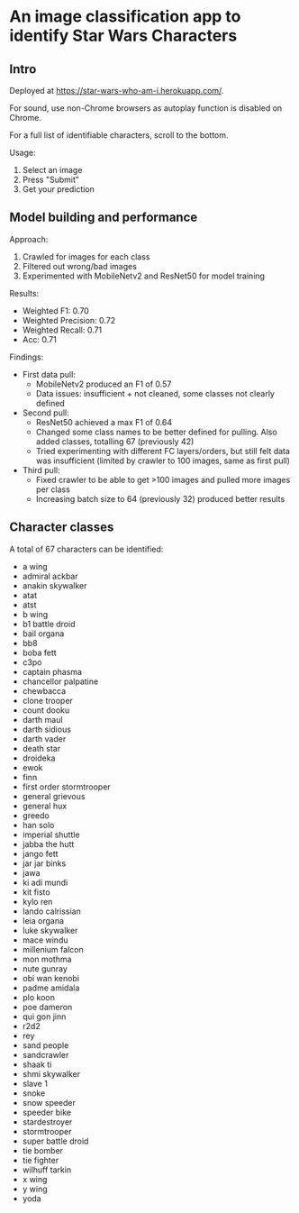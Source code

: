 # An image classification app to identify Star Wars Characters

## Intro
Deployed at https://star-wars-who-am-i.herokuapp.com/.

For sound, use non-Chrome browsers as autoplay function is disabled on Chrome.

For a full list of identifiable characters, scroll to the bottom.

Usage:
1. Select an image
2. Press "Submit"
3. Get your prediction

## Model building and performance
Approach:
1. Crawled for images for each class
2. Filtered out wrong/bad images
3. Experimented with MobileNetv2 and ResNet50 for model training

Results:
- Weighted F1: 0.70
- Weighted Precision: 0.72
- Weighted Recall: 0.71
- Acc: 0.71

Findings:
- First data pull: 
    - MobileNetv2 produced an F1 of 0.57
    - Data issues: insufficient + not cleaned, some classes not clearly defined
- Second pull: 
    - ResNet50 achieved a max F1 of 0.64
    - Changed some class names to be better defined for pulling. Also added classes, totalling 67 (previously 42)
    - Tried experimenting with different FC layers/orders, but still felt data was insufficient (limited by crawler to 100 images, same as first pull)
- Third pull:
    - Fixed crawler to be able to get >100 images and pulled more images per class
    - Increasing batch size to 64 (previously 32) produced better results

## Character classes
A total of 67 characters can be identified:
- a wing
- admiral ackbar
- anakin skywalker
- atat
- atst
- b wing
- b1 battle droid
- bail organa
- bb8
- boba fett
- c3po
- captain phasma
- chancellor palpatine
- chewbacca
- clone trooper
- count dooku
- darth maul
- darth sidious
- darth vader
- death star
- droideka
- ewok
- finn
- first order stormtrooper
- general grievous
- general hux
- greedo
- han solo
- imperial shuttle
- jabba the hutt
- jango fett
- jar jar binks
- jawa
- ki adi mundi
- kit fisto
- kylo ren
- lando calrissian
- leia organa
- luke skywalker
- mace windu
- millenium falcon
- mon mothma
- nute gunray
- obi wan kenobi
- padme amidala
- plo koon
- poe dameron
- qui gon jinn
- r2d2
- rey
- sand people
- sandcrawler
- shaak ti
- shmi skywalker
- slave 1
- snoke
- snow speeder
- speeder bike
- stardestroyer
- stormtrooper
- super battle droid
- tie bomber
- tie fighter
- wilhuff tarkin
- x wing
- y wing
- yoda
